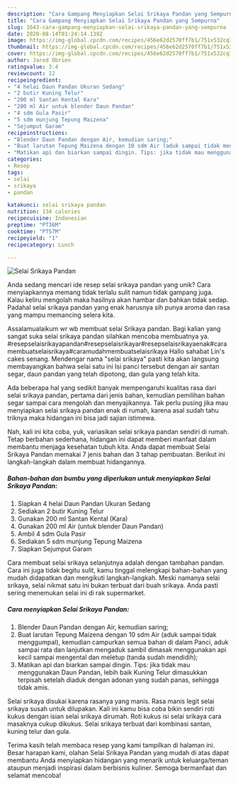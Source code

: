 ```yaml
---
description: "Cara Gampang Menyiapkan Selai Srikaya Pandan yang Sempurna"
title: "Cara Gampang Menyiapkan Selai Srikaya Pandan yang Sempurna"
slug: 1643-cara-gampang-menyiapkan-selai-srikaya-pandan-yang-sempurna
date: 2020-08-14T03:24:14.139Z
image: https://img-global.cpcdn.com/recipes/456e62d2570ff7b1/751x532cq70/selai-srikaya-pandan-foto-resep-utama.jpg
thumbnail: https://img-global.cpcdn.com/recipes/456e62d2570ff7b1/751x532cq70/selai-srikaya-pandan-foto-resep-utama.jpg
cover: https://img-global.cpcdn.com/recipes/456e62d2570ff7b1/751x532cq70/selai-srikaya-pandan-foto-resep-utama.jpg
author: Jared Obrien
ratingvalue: 3.4
reviewcount: 12
recipeingredient:
- "4 helai Daun Pandan Ukuran Sedang"
- "2 butir Kuning Telur"
- "200 ml Santan Kental Kara"
- "200 ml Air untuk blender Daun Pandan"
- "4 sdm Gula Pasir"
- "5 sdm munjung Tepung Maizena"
- "Sejumput Garam"
recipeinstructions:
- "Blender Daun Pandan dengan Air, kemudian saring;"
- "Buat larutan Tepung Maizena dengan 10 sdm Air (aduk sampai tidak menggumpal), kemudian campurkan semua bahan di dalam Panci, aduk sampai rata dan lanjutkan mengaduk sambil dimasak menggunakan api kecil sampai mengental dan meletup (tanda sudah mendidih);"
- "Matikan api dan biarkan sampai dingin. Tips: jika tidak mau menggunakan Daun Pandan, lebih baik Kuning Telur dimasukkan terpisah setelah diaduk dengan adonan yang sudah panas, sehingga tidak amis."
categories:
- Resep
tags:
- selai
- srikaya
- pandan

katakunci: selai srikaya pandan 
nutrition: 134 calories
recipecuisine: Indonesian
preptime: "PT36M"
cooktime: "PT57M"
recipeyield: "1"
recipecategory: Lunch

---
```



![Selai Srikaya Pandan](https://img-global.cpcdn.com/recipes/456e62d2570ff7b1/751x532cq70/selai-srikaya-pandan-foto-resep-utama.jpg)

Anda sedang mencari ide resep selai srikaya pandan yang unik? Cara menyiapkannya memang tidak terlalu sulit namun tidak gampang juga. Kalau keliru mengolah maka hasilnya akan hambar dan bahkan tidak sedap. Padahal selai srikaya pandan yang enak harusnya sih punya aroma dan rasa yang mampu memancing selera kita.

Assalamualaikum wr wb membuat selai Srikaya pandan. Bagi kalian yang sangat suka selai srikaya pandan silahkan mencoba membuatnya ya. #resepselaisrikayapandan#resepselaisrikayar#resepselaisrikayaenak#caramembuatselaisrikaya#caramudahmembuatselaisrikaya Hallo sahabat Lin&#39;s cakes senang. Mendengar nama &#34;selai srikaya&#34; pasti kita akan langsung membayangkan bahwa selai satu ini Isi panci tersebut dengan air santan segar, daun pandan yang telah dipotong, dan gula yang telah kita.

Ada beberapa hal yang sedikit banyak mempengaruhi kualitas rasa dari selai srikaya pandan, pertama dari jenis bahan, kemudian pemilihan bahan segar sampai cara mengolah dan menyajikannya. Tak perlu pusing jika mau menyiapkan selai srikaya pandan enak di rumah, karena asal sudah tahu triknya maka hidangan ini bisa jadi sajian istimewa.


Nah, kali ini kita coba, yuk, variasikan selai srikaya pandan sendiri di rumah. Tetap berbahan sederhana, hidangan ini dapat memberi manfaat dalam membantu menjaga kesehatan tubuh kita. Anda dapat membuat Selai Srikaya Pandan memakai 7 jenis bahan dan 3 tahap pembuatan. Berikut ini langkah-langkah dalam membuat hidangannya.

<!--inarticleads1-->

##### Bahan-bahan dan bumbu yang diperlukan untuk menyiapkan Selai Srikaya Pandan:

1. Siapkan 4 helai Daun Pandan Ukuran Sedang
1. Sediakan 2 butir Kuning Telur
1. Gunakan 200 ml Santan Kental (Kara)
1. Gunakan 200 ml Air (untuk blender Daun Pandan)
1. Ambil 4 sdm Gula Pasir
1. Sediakan 5 sdm munjung Tepung Maizena
1. Siapkan Sejumput Garam


Cara membuat selai srikaya selanjutnya adalah dengan tambahan pandan. Cara ini juga tidak begitu sulit, kamu tinggal melengkapi bahan-bahan yang mudah didapatkan dan mengikuti langkah-langkah. Meski namanya selai srikaya, selai nikmat satu ini bukan terbuat dari buah srikaya. Anda pasti sering menemukan selai ini di rak supermarket. 

<!--inarticleads2-->

##### Cara menyiapkan Selai Srikaya Pandan:

1. Blender Daun Pandan dengan Air, kemudian saring;
1. Buat larutan Tepung Maizena dengan 10 sdm Air (aduk sampai tidak menggumpal), kemudian campurkan semua bahan di dalam Panci, aduk sampai rata dan lanjutkan mengaduk sambil dimasak menggunakan api kecil sampai mengental dan meletup (tanda sudah mendidih);
1. Matikan api dan biarkan sampai dingin. Tips: jika tidak mau menggunakan Daun Pandan, lebih baik Kuning Telur dimasukkan terpisah setelah diaduk dengan adonan yang sudah panas, sehingga tidak amis.


Selai srikaya disukai karena rasanya yang manis. Rasa manis legit selai srikaya susah untuk dilupakan. Kali ini kamu bisa coba bikin sendiri roti kukus dengan isian selai srikaya dirumah. Roti kukus isi selai srikaya cara masaknya cukup dikukus. Selai srikaya terbuat dari kombinasi santan, kuning telur dan gula. 

Terima kasih telah membaca resep yang kami tampilkan di halaman ini. Besar harapan kami, olahan Selai Srikaya Pandan yang mudah di atas dapat membantu Anda menyiapkan hidangan yang menarik untuk keluarga/teman ataupun menjadi inspirasi dalam berbisnis kuliner. Semoga bermanfaat dan selamat mencoba!
